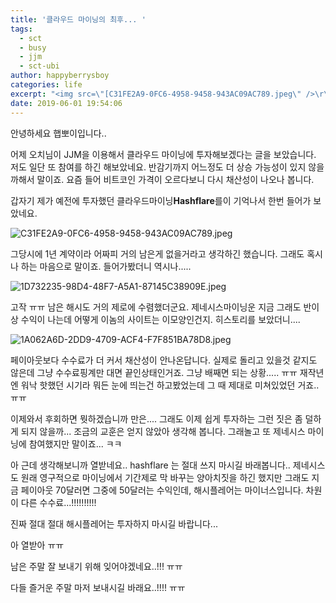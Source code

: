 ```yaml
---
title: '클라우드 마이닝의 최후... '
tags:
  - sct
  - busy
  - jjm
  - sct-ubi
author: happyberrysboy
categories: life
excerpt: "<img src=\"[C31FE2A9-0FC6-4958-9458-943AC09AC789.jpeg\" />\r\n안녕하세요 햅뽀이입니다..  어제 오치님이 JJM을 이용해서 클라우드 마이닝에 투자해보겠다는 글을 보았습니다. 저도 일단 또 참여를 하긴 해보았네요. 반감기까지 어느정도 더 상승 가능성이 있지 않을까해서 말이죠. 요즘 들어 비트코인 가격이 오르다보니 다시 채산성이 나오나 봅니다.    갑자기 제가 예전에 투자했던 클라우드마이닝**Hashflare**를이 기....."
date: 2019-06-01 19:54:06
---
```


안녕하세요 햅뽀이입니다..

어제 오치님이 JJM을 이용해서 클라우드 마이닝에 투자해보겠다는 글을 보았습니다. 저도 일단 또 참여를 하긴 해보았네요. 반감기까지 어느정도 더 상승 가능성이 있지 않을까해서 말이죠. 요즘 들어 비트코인 가격이 오르다보니 다시 채산성이 나오나 봅니다. 

 갑자기 제가 예전에 투자했던 클라우드마이닝**Hashflare**를이 기억나서 한번 들어가 보았네요.

![C31FE2A9-0FC6-4958-9458-943AC09AC789.jpeg](https://ipfs.busy.org/ipfs/QmT2Ya95jAckLRSi1ZovPmucHpVSCYxUxKapMACdS36cdE)


그당시에 1년 계약이라 어짜피 거의 남은게 없을거라고 생각하긴 했습니다. 그래도 혹시나 하는 마음으로 말이죠. 들어가봤더니 역시나.....

![1D732235-98D4-48F7-A5A1-87145C38909E.jpeg](https://ipfs.busy.org/ipfs/QmV5HgMNRviEXbsYuQQVHKbJaHbFkHs9jie4RUpSMyuGFb)

고작 ㅠㅠ 남은 해시도 거의 제로에 수렴했더군요. 제네시스마이닝운 지금 그래도 반이상 수익이 나는데 어떻게 이놈의 사이트는 이모양인건지. 히스토리를 보았더니....

![1A062A6D-2DD9-4709-ACF4-F7F851BA78D8.jpeg](https://ipfs.busy.org/ipfs/QmYR9oLVGUYpqzJQdXycqVxAmgXvZFJ5iaWUSb84MsMbVa)

페이아웃보다 수수료가 더 커서 채산성이 안나온답니다. 실제로 돌리고 있을것 같지도 않은데 그냥 수수료핑계만 대면 끝인상태인거죠. 그냥 배째면 되는 상황..... ㅠㅠ 재작년엔 워낙 핫했던 시기라 뭐든 눈에 띄는건 하고봤었는데 그 때 제대로 미쳐있었던 거죠.. ㅠㅠ

이제와서 후회하면 뭣하겠습니까 만은.... 그래도 이제 쉽게 투자하는 그런 짓은 좀 덜하게 되지 않을까... 조금의 교훈은 얻지 않았아 생각해 봅니다. 그래놀고 또 제네시스 마이닝에 참여했지만 말이죠... ㅋㅋ

아 근데 생각해보니까 열받네요.. hashflare 는 절대 쓰지 마시길 바래봅니다.. 제네시스도 원래 영구적으로 마이닝에서 기간제로 막 바꾸는 양아치짓을 하긴 했지만 그래도 지금 페이아웃 70달러면 그중에 50달러는 수익인데, 해시플레어는 마이너스입니다. 차원이 다른 수수료...!!!!!!!!!!

진짜 절대 절대 해시플레어는 투자하지 마시길 바랍니다... 

아 열받아 ㅠㅠ

남은 주말 잘 보내기 위해 잊어야겠네요..!!! ㅠㅠ

다들 즐거운 주말 마저 보내시길 바래요..!!!! ㅠㅠ
